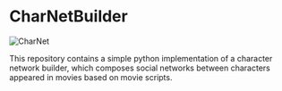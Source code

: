 # CharNetBuilder

![CharNet](https://user-images.githubusercontent.com/8544846/67832887-5b43a680-fb26-11e9-833e-2b2ac62b88fd.PNG)

This repository contains a simple python implementation of a character network builder, which composes social networks between characters appeared in movies based on movie scripts.
